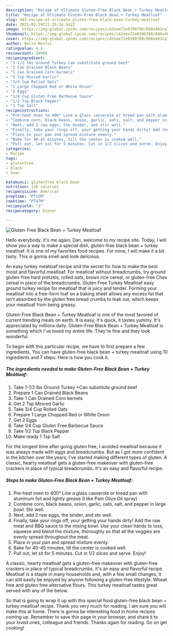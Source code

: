 ```yaml
---
description: "Recipe of Ultimate Gluten-Free Black Bean + Turkey Meatloaf"
title: "Recipe of Ultimate Gluten-Free Black Bean + Turkey Meatloaf"
slug: 403-recipe-of-ultimate-gluten-free-black-bean-turkey-meatloaf
date: 2021-03-29T21:35:34.542Z
image: https://img-global.cpcdn.com/recipes/c42eae72e0390780/680x482cq70/gluten-free-black-bean-turkey-meatloaf-recipe-main-photo.jpg
thumbnail: https://img-global.cpcdn.com/recipes/c42eae72e0390780/680x482cq70/gluten-free-black-bean-turkey-meatloaf-recipe-main-photo.jpg
cover: https://img-global.cpcdn.com/recipes/c42eae72e0390780/680x482cq70/gluten-free-black-bean-turkey-meatloaf-recipe-main-photo.jpg
author: Belle Norris
ratingvalue: 4.1
reviewcount: 26986
recipeingredient:
- "1-1/2 lbs Ground Turkey Can substitute ground beef"
- "1 Can Drained Black Beans"
- "1 Can Drained Corn kernels"
- "2 Tsp Minced Garlic"
- "3/4 Cup Rolled Oats"
- "1 Large Chopped Red or White Onion"
- "2 Eggs"
- "1/4 Cup Gluten Free Barbecue Sauce"
- "1/2 Tsp Black Pepper"
- "1 Tsp Salt"
recipeinstructions:
- "Pre-heat oven to 400° Line a glass casserole or bread pan with aluminum foil and lightly grease (I like Pam Olive Oil spray)"
- "Combine corn, black beans, onion, garlic, oats, salt, and pepper in large bowl. Stir well."
- "Next, add 2 raw eggs, the binder, and stir well."
- "Finally, take your rings off, your getting your hands dirty! Add the raw meat and BBQ sauce to the mixing bowl. Use your clean hands to toss, squeeze and blend the mixture, thoroughly so that all the veggies are evenly spread throughout the meat."
- "Place in your pan and spread mixture evenly."
- "Bake for 40-45 minutes, till the center is cooked well."
- "Pull out, let sit for 5 minutes. Cut in 1/2 slices and serve. Enjoy!"
categories:
- Recipe
tags:
- glutenfree
- black
- bean

katakunci: glutenfree black bean 
nutrition: 128 calories
recipecuisine: American
preptime: "PT15M"
cooktime: "PT47M"
recipeyield: "3"
recipecategory: Dinner

---
```



![Gluten-Free Black Bean + Turkey Meatloaf](https://img-global.cpcdn.com/recipes/c42eae72e0390780/680x482cq70/gluten-free-black-bean-turkey-meatloaf-recipe-main-photo.jpg)

Hello everybody, it's me again, Dan, welcome to my recipe site. Today, I will show you a way to make a special dish, gluten-free black bean + turkey meatloaf. It is one of my favorites food recipes. For mine, I will make it a bit tasty. This is gonna smell and look delicious.

An easy turkey meatloaf recipe and the secret for how to make the best moist and flavorful meatloaf. For meatloaf without breadcrumbs, try ground gluten-free hard pretzels, rolled oats, brown rice cereal, or gluten-free Chex cereal in place of the breadcrumbs. Gluten Free Turkey Meatloaf easy ground turkey recipe for meatloaf that is juicy and tender. Forming your meatloaf into a free-form loaf on a baking sheet allows any excess fat that isn&#39;t absorbed by the gluten free bread crumbs to leak out, which keeps your meatloaf from being greasy.

Gluten-Free Black Bean + Turkey Meatloaf is one of the most favored of current trending meals on earth. It is easy, it's quick, it tastes yummy. It's appreciated by millions daily. Gluten-Free Black Bean + Turkey Meatloaf is something which I've loved my entire life. They're fine and they look wonderful.


To begin with this particular recipe, we have to first prepare a few ingredients. You can have gluten-free black bean + turkey meatloaf using 10 ingredients and 7 steps. Here is how you cook it.

<!--inarticleads1-->

##### The ingredients needed to make Gluten-Free Black Bean + Turkey Meatloaf:

1. Take 1-1/2 lbs Ground Turkey *Can substitute ground beef
1. Prepare 1 Can Drained Black Beans
1. Take 1 Can Drained Corn kernels
1. Get 2 Tsp Minced Garlic
1. Take 3/4 Cup Rolled Oats
1. Prepare 1 Large Chopped Red or White Onion
1. Get 2 Eggs
1. Take 1/4 Cup Gluten Free Barbecue Sauce
1. Take 1/2 Tsp Black Pepper
1. Make ready 1 Tsp Salt


For the longest time after going gluten free, I avoided meatloaf because it was always made with eggs and breadcrumbs. But as I got more confident in the kitchen over the years, I&#39;ve started making different types of gluten. A classic, hearty meatloaf gets a gluten-free makeover with gluten-free crackers in place of typical breadcrumbs. It&#39;s an easy and flavorful recipe. 

<!--inarticleads2-->

##### Steps to make Gluten-Free Black Bean + Turkey Meatloaf:

1. Pre-heat oven to 400° Line a glass casserole or bread pan with aluminum foil and lightly grease (I like Pam Olive Oil spray)
1. Combine corn, black beans, onion, garlic, oats, salt, and pepper in large bowl. Stir well.
1. Next, add 2 raw eggs, the binder, and stir well.
1. Finally, take your rings off, your getting your hands dirty! Add the raw meat and BBQ sauce to the mixing bowl. Use your clean hands to toss, squeeze and blend the mixture, thoroughly so that all the veggies are evenly spread throughout the meat.
1. Place in your pan and spread mixture evenly.
1. Bake for 40-45 minutes, till the center is cooked well.
1. Pull out, let sit for 5 minutes. Cut in 1/2 slices and serve. Enjoy!


A classic, hearty meatloaf gets a gluten-free makeover with gluten-free crackers in place of typical breadcrumbs. It&#39;s an easy and flavorful recipe. Meatloaf is a staple in many households and, with a few small changes, it can still easily be enjoyed by anyone following a gluten-free lifestyle. Wheat free and gluten free alternative flours. This turkey meatloaf tastes great served with any of the below. 

So that is going to wrap it up with this special food gluten-free black bean + turkey meatloaf recipe. Thank you very much for reading. I am sure you will make this at home. There is gonna be interesting food in home recipes coming up. Remember to save this page in your browser, and share it to your loved ones, colleague and friends. Thanks again for reading. Go on get cooking!
